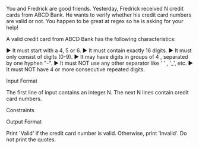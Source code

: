 You and Fredrick are good friends. Yesterday, Fredrick received N credit cards from ABCD Bank. He wants to verify whether his credit card numbers are valid or not. You happen to be great at regex so he is asking for your help!

A valid credit card from ABCD Bank has the following characteristics:

► It must start with a 4, 5 or 6.
► It must contain exactly 16 digits.
► It must only consist of digits (0-9).
► It may have digits in groups of 4 , separated by one hyphen "-".
► It must NOT use any other separator like ' ' , '_', etc.
► It must NOT have 4 or more consecutive repeated digits.

Input Format

The first line of input contains an integer N.
The next N lines contain credit card numbers.

Constraints


Output Format

Print 'Valid' if the credit card number is valid. Otherwise, print 'Invalid'. Do not print the quotes.

